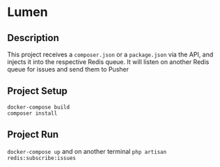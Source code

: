 # Lumen
## Description
This project receives a `composer.json` or a `package.json` via the API, and injects it into the respective Redis queue.
It will listen on another Redis queue for issues and send them to Pusher

## Project Setup
```
docker-compose build
composer install
```

## Project Run
`docker-compose up`
and on another terminal
`php artisan redis:subscribe:issues`
